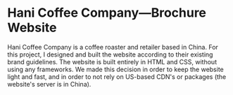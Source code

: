 # Hani Coffee Company—Brochure Website

Hani Coffee Company is a coffee roaster and retailer based in China. For this project, I designed and built the website according to their existing brand guidelines. The website is built entirely in HTML and CSS, without using any frameworks. We made this decision in order to keep the website light and fast, and in order to not rely on US-based CDN's or packages (the website's server is in China).
